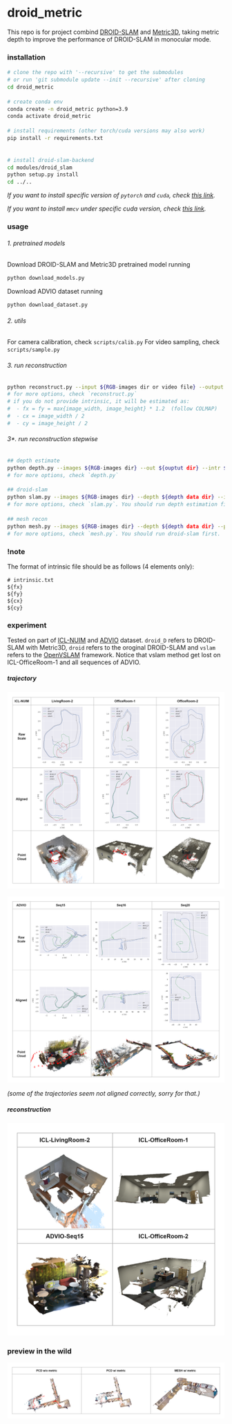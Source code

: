 # droid_metric

This repo is for project combind [DROID-SLAM](https://github.com/princeton-vl/DROID-SLAM) and [Metric3D](https://github.com/YvanYin/Metric3D), taking metric depth to improve the performance of DROID-SLAM in monocular mode.

### installation
```bash
# clone the repo with '--recursive' to get the submodules
# or run 'git submodule update --init --recursive' after cloning
cd droid_metric

# create conda env
conda create -n droid_metric python=3.9
conda activate droid_metric

# install requirements (other torch/cuda versions may also work)
pip install -r requirements.txt


# install droid-slam-backend
cd modules/droid_slam
python setup.py install
cd ../..
```

*If you want to install specific version of `pytorch` and `cuda`, check [this link](https://pytorch.org/get-started/previous-versions/).*

*If you want to install `mmcv` under specific cuda version, check [this link](https://mmcv.readthedocs.io/en/latest/get_started/installation.html).*

### usage
###### 1. pretrained models
Download DROID-SLAM and Metric3D pretrained model running
```bash
python download_models.py
```

Download ADVIO dataset running
```bash
python download_dataset.py
```

###### 2. utils
For camera calibration, check `scripts/calib.py`
For video sampling, check `scripts/sample.py`

###### 3. run reconstruction
```bash
python reconstruct.py --input ${RGB-images dir or video file} --output ${ouptut dir} --intr ${intrinsic file} --viz
# for more options, check `reconstruct.py`
# if you do not provide intrinsic, it will be estimated as:
#  - fx = fy = max{image_width, image_height} * 1.2  (follow COLMAP)
#  - cx = image_width / 2
#  - cy = image_height / 2
```

###### 3*. run reconstruction stepwise
```bash
## depth estimate
python depth.py --images ${RGB-images dir} --out ${ouptut dir} --intr ${intrinsic file}
# for more options, check `depth.py`

## droid-slam
python slam.py --images ${RGB-images dir} --depth ${depth data dir} --intr ${intrinsic file} --out-poses ${output poses dir} --viz
# for more options, check `slam.py`. You should run depth estimation first.

## mesh recon
python mesh.py --images ${RGB-images dir} --depth ${depth data dir} --poses ${poses dir} --intr ${intrinsic file} --save ${output mesh path}
# for more options, check `mesh.py`. You should run droid-slam first.
```

### !note
The format of intrinsic file should be as follows (4 elements only):
```
# intrinsic.txt
${fx}
${fy}
${cx}
${cy}
``` 


### experiment
Tested on part of [ICL-NUIM](https://www.doc.ic.ac.uk/~ahanda/VaFRIC/iclnuim.html) and [ADVIO](https://github.com/AaltoVision/ADVIO) dataset. `droid_D` refers to DROID-SLAM with Metric3D, `droid` refers to the oroginal DROID-SLAM and `vslam` refers to the [OpenVSLAM](https://github.com/stella-cv/stella_vslam) framework. Notice that vslam method get lost on ICL-OfficeRoom-1 and all sequences of ADVIO. 

##### trajectory

![icl-traj](assets/traj_icl.png)

![advio-traj](assets/traj_advio.png)

*(some of the trajectories seem not aligned correctly, sorry for that.)*

##### reconstruction

![mesh](assets/mesh.png)

### preview in the wild

![wild](assets/wild_p.png)
